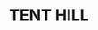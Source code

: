 ---
lastmod: '2025-04-06T06:05:20+00:00'
latitude: -29.36625
layout: suburb
longitude: 151.814675
postcode: '2371'
state: NSW
title: TENT HILL
url: /nsw/tent-hill/
---